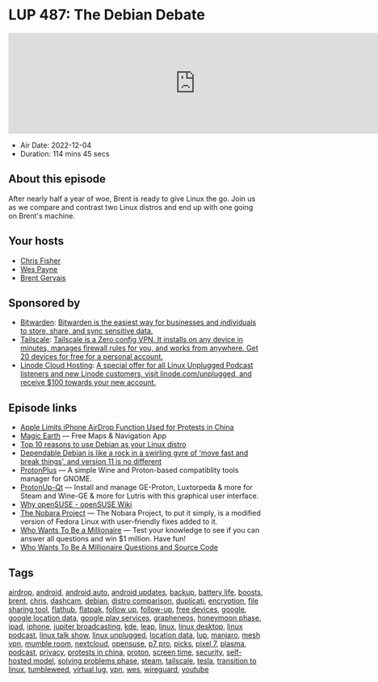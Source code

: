# LUP 487: The Debian Debate

<iframe src="https://player.fireside.fm/v2/RUkczH-V+U7OHnXzD?theme=dark" width="740" height="200" frameborder="0" scrolling="no"></iframe>

* Air Date: 2022-12-04
* Duration: 114 mins 45 secs

## About this episode

After nearly half a year of woe, Brent is ready to give Linux the go. Join us as we compare and contrast two Linux distros and end up with one going on Brent's machine.

## Your hosts
* [Chris Fisher](https://linuxunplugged.com/hosts/chrislas)
* [Wes Payne](https://linuxunplugged.com/hosts/wes)
* [Brent Gervais](https://linuxunplugged.com/hosts/brent)

## Sponsored by

  * [Bitwarden](https://bitwarden.com/linux): [Bitwarden is the easiest way for businesses and individuals to store, share, and sync sensitive data.](https://bitwarden.com/linux)
  * [Tailscale](http://tailscale.com/): [Tailscale is a Zero config VPN. It installs on any device in minutes, manages firewall rules for you, and works from anywhere. Get 20 devices for free for a personal account. ](http://tailscale.com/)
  * [Linode Cloud Hosting](https://linode.com/unplugged): [A special offer for all Linux Unplugged Podcast listeners and new Linode customers, visit linode.com/unplugged, and receive $100 towards your new account. ](https://linode.com/unplugged)



## Episode links

  * [Apple Limits iPhone AirDrop Function Used for Protests in China](https://www.bloomberg.com/news/articles/2022-11-10/apple-limits-iphone-file-sharing-tool-used-for-protests-in-china?leadSource=uverify%20wall "Apple Limits iPhone AirDrop Function Used for Protests in China")
  * [Magic Earth](https://www.magicearth.com/ "Magic Earth") — Free Maps & Navigation App
  * [Top 10 reasons to use Debian as your Linux distro](https://www.fosslinux.com/46040/reasons-use-debian-linux-distro.htm "Top 10 reasons to use Debian as your Linux distro")
  * [Dependable Debian is like a rock in a swirling gyre of ‘move fast and break things’, and version 11 is no different](https://www.theregister.com/2021/06/16/debian_11/ "Dependable Debian is like a rock in a swirling gyre of ‘move fast and break things’, and version 11 is no different")
  * [ProtonPlus](https://flathub.org/apps/details/com.vysp3r.ProtonPlus "ProtonPlus") — A simple Wine and Proton-based compatiblity tools manager for GNOME.
  * [ProtonUp-Qt](https://github.com/DavidoTek/ProtonUp-Qt "ProtonUp-Qt") — Install and manage GE-Proton, Luxtorpeda & more for Steam and Wine-GE & more for Lutris with this graphical user interface.
  * [Why openSUSE - openSUSE Wiki](https://en.opensuse.org/openSUSE:Why_openSUSE "Why openSUSE - openSUSE Wiki")
  * [The Nobara Project](https://nobaraproject.org/ "The Nobara Project") — The Nobara Project, to put it simply, is a modified version of Fedora Linux with user-friendly fixes added to it.
  * [Who Wants To Be a Millionaire](https://flathub.org/apps/details/lv.martinsz.millionaire "Who Wants To Be a Millionaire") — Test your knowledge to see if you can answer all questions and win $1 million. Have fun!
  * [Who Wants To Be A Millionaire Questions and Source Code](https://github.com/martinszeltins/who-wants-to-be-a-millionaire/blob/master/src/millionaire-questions.c "Who Wants To Be A Millionaire Questions and Source Code")



## Tags

[airdrop](https://linuxunplugged.com/tags/airdrop), [android](https://linuxunplugged.com/tags/android), [android auto](https://linuxunplugged.com/tags/android%20auto), [android updates](https://linuxunplugged.com/tags/android%20updates), [backup](https://linuxunplugged.com/tags/backup), [battery life](https://linuxunplugged.com/tags/battery%20life), [boosts](https://linuxunplugged.com/tags/boosts), [brent](https://linuxunplugged.com/tags/brent), [chris](https://linuxunplugged.com/tags/chris), [dashcam](https://linuxunplugged.com/tags/dashcam), [debian](https://linuxunplugged.com/tags/debian), [distro comparison](https://linuxunplugged.com/tags/distro%20comparison), [duplicati](https://linuxunplugged.com/tags/duplicati), [encryption](https://linuxunplugged.com/tags/encryption), [file sharing tool](https://linuxunplugged.com/tags/file%20sharing%20tool), [flathub](https://linuxunplugged.com/tags/flathub), [flatpak](https://linuxunplugged.com/tags/flatpak), [follow up](https://linuxunplugged.com/tags/follow%20up), [follow-up](https://linuxunplugged.com/tags/follow-up), [free devices](https://linuxunplugged.com/tags/free%20devices), [google](https://linuxunplugged.com/tags/google), [google location data](https://linuxunplugged.com/tags/google%20location%20data), [google play services](https://linuxunplugged.com/tags/google%20play%20services), [grapheneos](https://linuxunplugged.com/tags/grapheneos), [honeymoon phase](https://linuxunplugged.com/tags/honeymoon%20phase), [ipad](https://linuxunplugged.com/tags/ipad), [iphone](https://linuxunplugged.com/tags/iphone), [jupiter broadcasting](https://linuxunplugged.com/tags/jupiter%20broadcasting), [kde](https://linuxunplugged.com/tags/kde), [leap](https://linuxunplugged.com/tags/leap), [linux](https://linuxunplugged.com/tags/linux), [linux desktop](https://linuxunplugged.com/tags/linux%20desktop), [linux podcast](https://linuxunplugged.com/tags/linux%20podcast), [linux talk show](https://linuxunplugged.com/tags/linux%20talk%20show), [linux unplugged](https://linuxunplugged.com/tags/linux%20unplugged), [location data](https://linuxunplugged.com/tags/location%20data), [lup](https://linuxunplugged.com/tags/lup), [manjaro](https://linuxunplugged.com/tags/manjaro), [mesh vpn](https://linuxunplugged.com/tags/mesh%20vpn), [mumble room](https://linuxunplugged.com/tags/mumble%20room), [nextcloud](https://linuxunplugged.com/tags/nextcloud), [opensuse](https://linuxunplugged.com/tags/opensuse), [p7 pro](https://linuxunplugged.com/tags/p7%20pro), [picks](https://linuxunplugged.com/tags/picks), [pixel 7](https://linuxunplugged.com/tags/pixel%207), [plasma](https://linuxunplugged.com/tags/plasma), [podcast](https://linuxunplugged.com/tags/podcast), [privacy](https://linuxunplugged.com/tags/privacy), [protests in china](https://linuxunplugged.com/tags/protests%20in%20china), [proton](https://linuxunplugged.com/tags/proton), [screen time](https://linuxunplugged.com/tags/screen%20time), [security](https://linuxunplugged.com/tags/security), [self-hosted model](https://linuxunplugged.com/tags/self-hosted%20model), [solving problems phase](https://linuxunplugged.com/tags/solving%20problems%20phase), [steam](https://linuxunplugged.com/tags/steam), [tailscale](https://linuxunplugged.com/tags/tailscale), [tesla](https://linuxunplugged.com/tags/tesla), [transition to linux](https://linuxunplugged.com/tags/transition%20to%20linux), [tumbleweed](https://linuxunplugged.com/tags/tumbleweed), [virtual lug](https://linuxunplugged.com/tags/virtual%20lug), [vpn](https://linuxunplugged.com/tags/vpn), [wes](https://linuxunplugged.com/tags/wes), [wireguard](https://linuxunplugged.com/tags/wireguard), [youtube](https://linuxunplugged.com/tags/youtube)